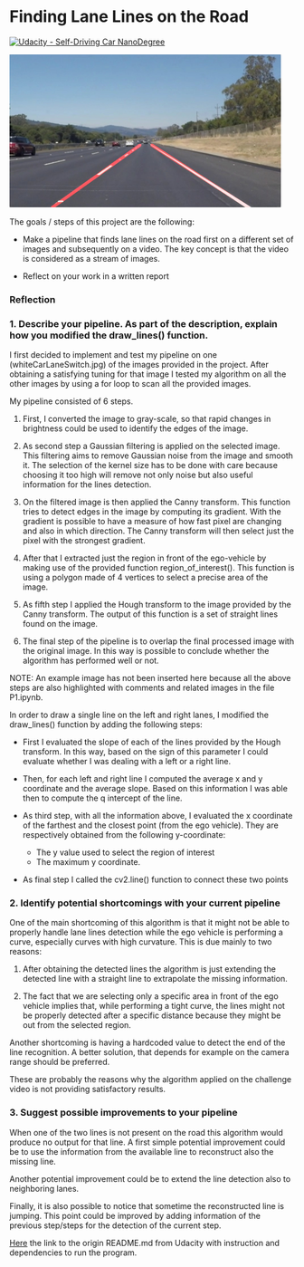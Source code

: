 # **Finding Lane Lines on the Road** 
[![Udacity - Self-Driving Car NanoDegree](https://s3.amazonaws.com/udacity-sdc/github/shield-carnd.svg)](http://www.udacity.com/drive)

<img src="examples/laneLines_thirdPass.jpg" width="480" alt="Combined Image" />

The goals / steps of this project are the following:

* Make a pipeline that finds lane lines on the road first on a different set of images and subsequently on a video. The key concept is that the video is considered as a stream of images.

* Reflect on your work in a written report

### Reflection

### 1. Describe your pipeline. As part of the description, explain how you modified the draw_lines() function.

I first decided to implement and test my pipeline on one (whiteCarLaneSwitch.jpg) of the images provided in the project. After obtaining a satisfying tuning for that image I tested my algorithm on all the other images by using a for loop to scan all the provided images.

My pipeline consisted of 6 steps. 

1) First, I converted the image to gray-scale, so that rapid changes in brightness could be used to identify the edges of the image.

2) As second step a Gaussian filtering is applied on the selected image. This filtering aims to remove Gaussian noise from the image and smooth it. The selection of the kernel size has to be done with care because choosing it too high will remove not only noise but also useful information for the lines detection.

3) On the filtered image is then applied the Canny transform. This function tries to detect edges in the image by computing its gradient. With the gradient is possible to have a measure of how fast pixel are changing and also in which direction. The Canny transform will then select just the pixel with the strongest gradient. 

4) After that I extracted just the region in front of the ego-vehicle by making use of the provided function region_of_interest().
This function is using a polygon made of 4 vertices to select a precise area of the image.

5) As fifth step I applied the Hough transform to the image provided by the Canny transform. The output  of this function is a set of straight lines found on the image.

6) The final step of the pipeline is to overlap the final processed image with the original image. In this way is possible to conclude whether the algorithm has performed well or not.

NOTE: An example image has not been inserted here because all the above steps are also highlighted with comments and related images in the file P1.ipynb.


In order to draw a single line on the left and right lanes, I modified the draw_lines() function by adding the following steps:

- First I evaluated the slope of each of the lines provided by the Hough transform. In this way, based on the sign of this parameter I could evaluate whether I was dealing with a left or a right line.

- Then, for each left and right line I computed the average x and y coordinate and the average slope. Based on this information I was able then to compute the q intercept of the line.

- As third step, with all the information above, I evaluated the x coordinate of the farthest and the closest point (from the ego vehicle). They are respectively obtained from the following y-coordinate:
    - The y value used to select the region of interest
    - The maximum y coordinate. 

- As final step I called the cv2.line() function to connect these two points

### 2. Identify potential shortcomings with your current pipeline

One of the main shortcoming of this algorithm is that it might not be able to properly handle lane lines detection while the ego vehicle is performing a curve, especially curves with high curvature. This is due mainly to two reasons:

  1) After obtaining the detected lines the algorithm is just extending the detected line with a straight line to extrapolate the missing information. 
  
  2) The fact that we are selecting only a specific area in front of the ego vehicle implies that, while performing a tight curve, the lines might not be properly detected after a specific distance because they might be out from the selected region.

Another shortcoming is having a hardcoded value to detect the end of the line recognition. A better solution, that depends for example on the camera range should be preferred.

These are probably the reasons why the algorithm applied on the challenge video is not providing satisfactory results.

### 3. Suggest possible improvements to your pipeline

When one of the two lines is not present on the road this algorithm would produce no output for that line. A first simple potential improvement could be to use the information from the available line to reconstruct also the missing line.

Another potential improvement could be to extend the line detection also to neighboring lanes. 

Finally, it is also possible to notice that sometime the reconstructed line is jumping. This point could be improved by adding information of the previous step/steps for the detection of the current step.


[Here](https://github.com/udacity/CarND-LaneLines-P1/blob/master/README.md) the link to the origin README.md from Udacity with instruction and dependencies to run the program.